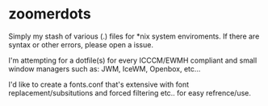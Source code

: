 # zoomerdots
Simply my stash of various (.) files for *nix system enviroments. If there are syntax or other errors, please open a issue.
  
  I'm attempting for a dotfile(s) for every ICCCM/EWMH compliant and small window managers such as: JWM, IceWM, Openbox, etc...
  
  I'd like to create a fonts.conf that's extensive with font replacement/subsitutions and forced filtering etc.. for easy refrence/use.
